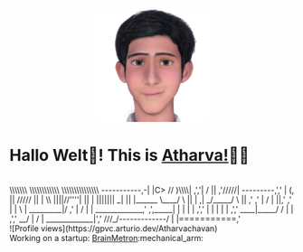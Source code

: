 <p align="center"><img src="me.png" height="200" width="200" /><br>
    
# Hallo Welt👋! This is <a href="http://brainmetron.ml">Atharva!</a>🙋‍♂️
</p><br>
                             \\\\\\\
                            \\\\\\\\\\\\
                          \\\\\\\\\\\\\\\
  -----------,-|           |C>   // )\\\\|
           ,','|          /    || ,'/////|
---------,','  |         (,    ||   /////
         ||    |          \\  ||||//''''|
         ||    |           |||||||     _|
         ||    |______            \____/ \
         ||    |     ,|         _/_____/ \
         ||  ,'    ,' |        /          |
         ||,'    ,'   |       |         \  |
_________|/    ,'     |      /           | |
_____________,'      ,',_____|      |    | |
             |     ,','      |      |    | |
             |   ,','    ____|_____/    /  |
             | ,','  __/ |             /   |
_____________|','   ///_/-------------/   |
              |===========,'


<br>
![Profile views](https://gpvc.arturio.dev/Atharvachavan)

<br>
Working on a startup: <a href="http://brainmetron.ml">BrainMetron</a>:mechanical_arm:	
<br>

